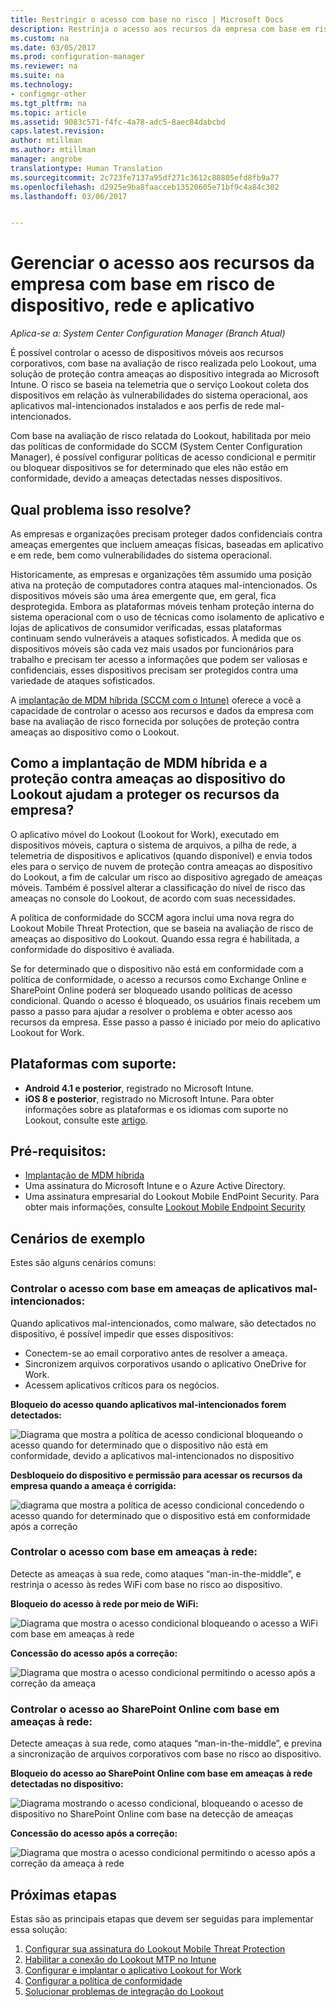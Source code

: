 ```yaml
---
title: Restringir o acesso com base no risco | Microsoft Docs
description: Restrinja o acesso aos recursos da empresa com base em risco de dispositivo, rede e aplicativo.
ms.custom: na
ms.date: 03/05/2017
ms.prod: configuration-manager
ms.reviewer: na
ms.suite: na
ms.technology:
- configmgr-other
ms.tgt_pltfrm: na
ms.topic: article
ms.assetid: 9083c571-f4fc-4a78-adc5-8aec84dabcbd
caps.latest.revision: 
author: mtillman
ms.author: mtillman
manager: angrobe
translationtype: Human Translation
ms.sourcegitcommit: 2c723fe7137a95df271c3612c88805efd8fb9a77
ms.openlocfilehash: d2925e9ba8faacceb13520605e71bf9c4a84c302
ms.lasthandoff: 03/06/2017


---
```

# <a name="manage-access-to-company-resource-based-on-device-network-and-application-risk"></a>Gerenciar o acesso aos recursos da empresa com base em risco de dispositivo, rede e aplicativo

*Aplica-se a: System Center Configuration Manager (Branch Atual)*

É possível controlar o acesso de dispositivos móveis aos recursos corporativos, com base na avaliação de risco realizada pelo Lookout, uma solução de proteção contra ameaças ao dispositivo integrada ao Microsoft Intune. O risco se baseia na telemetria que o serviço Lookout coleta dos dispositivos em relação às vulnerabilidades do sistema operacional, aos aplicativos mal-intencionados instalados e aos perfis de rede mal-intencionados. 

Com base na avaliação de risco relatada do Lookout, habilitada por meio das políticas de conformidade do SCCM (System Center Configuration Manager), é possível configurar políticas de acesso condicional e permitir ou bloquear dispositivos se for determinado que eles não estão em conformidade, devido a ameaças detectadas nesses dispositivos.  

## <a name="what-problem-does-this-solve"></a>Qual problema isso resolve?
As empresas e organizações precisam proteger dados confidenciais contra ameaças emergentes que incluem ameaças físicas, baseadas em aplicativo e em rede, bem como vulnerabilidades do sistema operacional.

Historicamente, as empresas e organizações têm assumido uma posição ativa na proteção de computadores contra ataques mal-intencionados. Os dispositivos móveis são uma área emergente que, em geral, fica desprotegida. Embora as plataformas móveis tenham proteção interna do sistema operacional com o uso de técnicas como isolamento de aplicativo e lojas de aplicativos de consumidor verificadas, essas plataformas continuam sendo vulneráveis a ataques sofisticados. À medida que os dispositivos móveis são cada vez mais usados por funcionários para trabalho e precisam ter acesso a informações que podem ser valiosas e confidenciais, esses dispositivos precisam ser protegidos contra uma variedade de ataques sofisticados.

A [implantação de MDM híbrida (SCCM com o Intune)](https://docs.microsoft.com/en-us/sccm/mdm/understand/choose-between-standalone-intune-and-hybrid-mobile-device-management) oferece a você a capacidade de controlar o acesso aos recursos e dados da empresa com base na avaliação de risco fornecida por soluções de proteção contra ameaças ao dispositivo como o Lookout.

## <a name="how-do-the-hybrid-mdm-deployment-and-lookout-device-threat-protection-help-protect-company-resources"></a>Como a implantação de MDM híbrida e a proteção contra ameaças ao dispositivo do Lookout ajudam a proteger os recursos da empresa?
O aplicativo móvel do Lookout (Lookout for Work), executado em dispositivos móveis, captura o sistema de arquivos, a pilha de rede, a telemetria de dispositivos e aplicativos (quando disponível) e envia todos eles para o serviço de nuvem de proteção contra ameaças ao dispositivo do Lookout, a fim de calcular um risco ao dispositivo agregado de ameaças móveis. Também é possível alterar a classificação do nível de risco das ameaças no console do Lookout, de acordo com suas necessidades.  

A política de conformidade do SCCM agora inclui uma nova regra do Lookout Mobile Threat Protection, que se baseia na avaliação de risco de ameaças ao dispositivo do Lookout. Quando essa regra é habilitada, a conformidade do dispositivo é avaliada.

Se for determinado que o dispositivo não está em conformidade com a política de conformidade, o acesso a recursos como Exchange Online e SharePoint Online poderá ser bloqueado usando políticas de acesso condicional. Quando o acesso é bloqueado, os usuários finais recebem um passo a passo para ajudar a resolver o problema e obter acesso aos recursos da empresa. Esse passo a passo é iniciado por meio do aplicativo Lookout for Work.

## <a name="supported-platforms"></a>Plataformas com suporte:
* **Android 4.1 e posterior**, registrado no Microsoft Intune.
* **iOS 8 e posterior**, registrado no Microsoft Intune.
Para obter informações sobre as plataformas e os idiomas com suporte no Lookout, consulte este [artigo](https://personal.support.lookout.com/hc/en-us/articles/114094140253).

## <a name="prerequisites"></a>Pré-requisitos:
* [Implantação de MDM híbrida](https://docs.microsoft.com/en-us/sccm/mdm/understand/choose-between-standalone-intune-and-hybrid-mobile-device-management)
* Uma assinatura do Microsoft Intune e o Azure Active Directory.
* Uma assinatura empresarial do Lookout Mobile EndPoint Security.  Para obter mais informações, consulte [Lookout Mobile Endpoint Security](https://www.lookout.com/products/mobile-endpoint-security)

## <a name="example-scenarios"></a>Cenários de exemplo
Estes são alguns cenários comuns:
### <a name="control-access-based-on-threat-from-malicious-apps"></a>Controlar o acesso com base em ameaças de aplicativos mal-intencionados:
Quando aplicativos mal-intencionados, como malware, são detectados no dispositivo, é possível impedir que esses dispositivos:
* Conectem-se ao email corporativo antes de resolver a ameaça.
* Sincronizem arquivos corporativos usando o aplicativo OneDrive for Work.
* Acessem aplicativos críticos para os negócios.

**Bloqueio do acesso quando aplicativos mal-intencionados forem detectados:**

![Diagrama que mostra a política de acesso condicional bloqueando o acesso quando for determinado que o dispositivo não está em conformidade, devido a aplicativos mal-intencionados no dispositivo](media/config-mgr-maliciousapps_blocked.png)

**Desbloqueio do dispositivo e permissão para acessar os recursos da empresa quando a ameaça é corrigida:**

![diagrama que mostra a política de acesso condicional concedendo o acesso quando for determinado que o dispositivo está em conformidade após a correção](media/config-mgr-maliciousapps-unblocked.png)
### <a name="control-access-based-on-threat-to-network"></a>Controlar o acesso com base em ameaças à rede:
Detecte as ameaças à sua rede, como ataques “man-in-the-middle”, e restrinja o acesso às redes WiFi com base no risco ao dispositivo.

**Bloqueio do acesso à rede por meio de WiFi:**

![Diagrama que mostra o acesso condicional bloqueando o acesso a WiFi com base em ameaças à rede](media/config-mgr-network-wifi-blocked.png)

**Concessão do acesso após a correção:**

![Diagrama que mostra o acesso condicional permitindo o acesso após a correção da ameaça](media/config-mgr-network-wifi-unblocked.png)
### <a name="control-access-to-sharepoint-online-based-on-threat-to-network"></a>Controlar o acesso ao SharePoint Online com base em ameaças à rede:

Detecte ameaças à sua rede, como ataques “man-in-the-middle”, e previna a sincronização de arquivos corporativos com base no risco ao dispositivo.

**Bloqueio do acesso ao SharePoint Online com base em ameaças à rede detectadas no dispositivo:**

![Diagrama mostrando o acesso condicional, bloqueando o acesso de dispositivo no SharePoint Online com base na detecção de ameaças](media/config-mgr-network-spo-blocked.png)


**Concessão do acesso após a correção:**

![Diagrama que mostra o acesso condicional permitindo o acesso após a correção da ameaça à rede](media/config-mgr-network-spo-unblocked.png)

## <a name="next-steps"></a>Próximas etapas
Estas são as principais etapas que devem ser seguidas para implementar essa solução:
1.    [Configurar sua assinatura do Lookout Mobile Threat Protection](set-up-your-subscription-with-lookout.md)
2.    [Habilitar a conexão do Lookout MTP no Intune](enable-lookout-connection-in-intune.md)
3.  [Configurar e implantar o aplicativo Lookout for Work](configure-and-deploy-lookout-for-work-apps.md)
4.    [Configurar a política de conformidade](enable-device-threat-protection-rule-compliance-policy.md)
5.    [Solucionar problemas de integração do Lookout](troubleshoot-lookout-integration.md)

